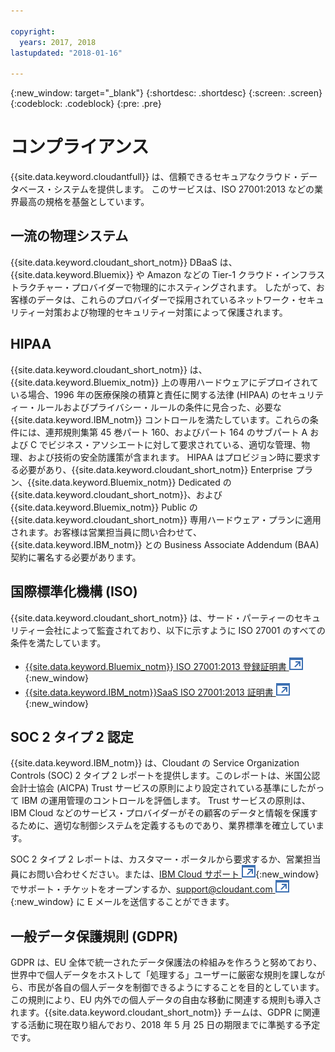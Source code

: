 ```yaml
---

copyright:
  years: 2017, 2018
lastupdated: "2018-01-16"

---
```


{:new_window: target="_blank"}
{:shortdesc: .shortdesc}
{:screen: .screen}
{:codeblock: .codeblock}
{:pre: .pre}

<!-- Acrolinx: 2017-04-28 -->

# コンプライアンス

{{site.data.keyword.cloudantfull}} は、信頼できるセキュアなクラウド・データベース・システムを提供します。
このサービスは、ISO 27001:2013 などの業界最高の規格を基盤としています。

## 一流の物理システム

{{site.data.keyword.cloudant_short_notm}} DBaaS は、{{site.data.keyword.Bluemix}} や Amazon などの
Tier-1 クラウド・インフラストラクチャー・プロバイダーで物理的にホスティングされます。
したがって、お客様のデータは、これらのプロバイダーで採用されているネットワーク・セキュリティー対策および物理的セキュリティー対策によって保護されます。

## HIPAA

{{site.data.keyword.cloudant_short_notm}} は、{{site.data.keyword.Bluemix_notm}} 上の専用ハードウェアにデプロイされている場合、1996 年の医療保険の積算と責任に関する法律 (HIPAA) のセキュリティー・ルールおよびプライバシー・ルールの条件に見合った、必要な {{site.data.keyword.IBM_notm}} コントロールを満たしています。これらの条件には、連邦規則集第 45 巻パート 160、およびパート 164 のサブパート A および C でビジネス・アソシエートに対して要求されている、適切な管理、物理、および技術の安全防護策が含まれます。 HIPAA はプロビジョン時に要求する必要があり、{{site.data.keyword.cloudant_short_notm}} Enterprise プラン、{{site.data.keyword.Bluemix_notm}} Dedicated の {{site.data.keyword.cloudant_short_notm}}、および {{site.data.keyword.Bluemix_notm}} Public の {{site.data.keyword.cloudant_short_notm}} 専用ハードウェア・プランに適用されます。お客様は営業担当員に問い合わせて、{{site.data.keyword.IBM_notm}} との Business Associate Addendum (BAA) 契約に署名する必要があります。

## 国際標準化機構 (ISO)

{{site.data.keyword.cloudant_short_notm}} は、サード・パーティーのセキュリティー会社によって監査されており、以下に示すように ISO 27001 のすべての条件を満たしています。

* [{{site.data.keyword.Bluemix_notm}} ISO 27001:2013 登録証明書 ![外部リンク・アイコン](../images/launch-glyph.svg "外部リンク・アイコン")](ftp://public.dhe.ibm.com/cloud/bluemix/compliance/Bluemix_ISO27K1_WWCert_2016.pdf){:new_window}
* [{{site.data.keyword.IBM_notm}}SaaS ISO 27001:2013 証明書 ![外部リンク・アイコン](../images/launch-glyph.svg "外部リンク・アイコン")](https://www-01.ibm.com/common/ssi/cgi-bin/ssialias?subtype=ST&infotype=SA&htmlfid=KUJ12445USEN&attachment=KUJ12445USEN.PDF){:new_window}

## SOC 2 タイプ 2 認定

{{site.data.keyword.IBM_notm}} は、Cloudant の Service Organization Controls (SOC) 2 タイプ 2 レポートを提供します。このレポートは、米国公認会計士協会 (AICPA) Trust サービスの原則により設定されている基準にしたがって IBM の運用管理のコントロールを評価します。 
Trust サービスの原則は、IBM Cloud などのサービス・プロバイダーがその顧客のデータと情報を保護するために、適切な制御システムを定義するものであり、業界標準を確立しています。

SOC 2 タイプ 2 レポートは、カスタマー・ポータルから要求するか、営業担当員にお問い合わせください。または、[IBM Cloud サポート ![外部リンク・アイコン](../images/launch-glyph.svg "外部リンク・アイコン")](https://www.ibm.com/cloud/support){:new_window} でサポート・チケットをオープンするか、[support@cloudant.com ![外部リンク・アイコン](../images/launch-glyph.svg "外部リンク・アイコン")](mailto:support@cloudant.com){:new_window} に E メールを送信することができます。

## 一般データ保護規則 (GDPR) 

GDPR は、EU 全体で統一されたデータ保護法の枠組みを作ろうと努めており、世界中で個人データをホストして「処理する」ユーザーに厳密な規則を課しながら、市民が各自の個人データを制御できるようにすることを目的としています。この規則により、EU 内外での個人データの自由な移動に関連する規則も導入されます。{{site.data.keyword.cloudant_short_notm}} チームは、GDPR に関連する活動に現在取り組んでおり、2018 年 5 月 25 日の期限までに準拠する予定です。
